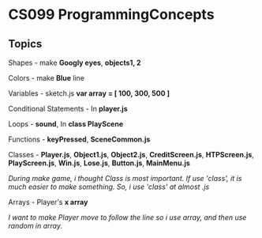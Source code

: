 # CS099 ProgrammingConcepts

## Topics
Shapes - make **Googly eyes**, **objects1, 2**

Colors - make **Blue** line

Variables - sketch.js **var array = [ 100, 300, 500 ]**

Conditional Statements - In **player.js**

Loops - **sound**, In **class PlayScene**

Functions - **keyPressed**, **SceneCommon.js**

Classes - **Player.js**, **Object1.js**, **Object2.js**, **CreditScreen.js**, **HTPScreen.js**, **PlayScreen.js**, **Win.js**, **Lose.js**, **Button.js**, **MainMenu.js**

*During make game, i thought Class is most important. If use 'class', it is much easier to make something. So, i use 'class' at almost .js*

Arrays - Player's **x array**

*I want to make Player move to follow the line so i use array, and then use random in array.*
